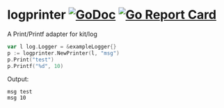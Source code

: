 # logprinter [![GoDoc](https://godoc.org/github.com/jmank88/logprinter?status.svg)](https://godoc.org/github.com/jmank88/logprinter) [![Go Report Card](https://goreportcard.com/badge/github.com/jmank88/logprinter)](https://goreportcard.com/report/github.com/jmank88/logprinter)
A Print/Printf adapter for kit/log

```go
var l log.Logger = &exampleLogger{}
p := logprinter.NewPrinter(l, "msg")
p.Print("test")
p.Printf("%d", 10)
```

Output:

```text
msg test
msg 10
```
